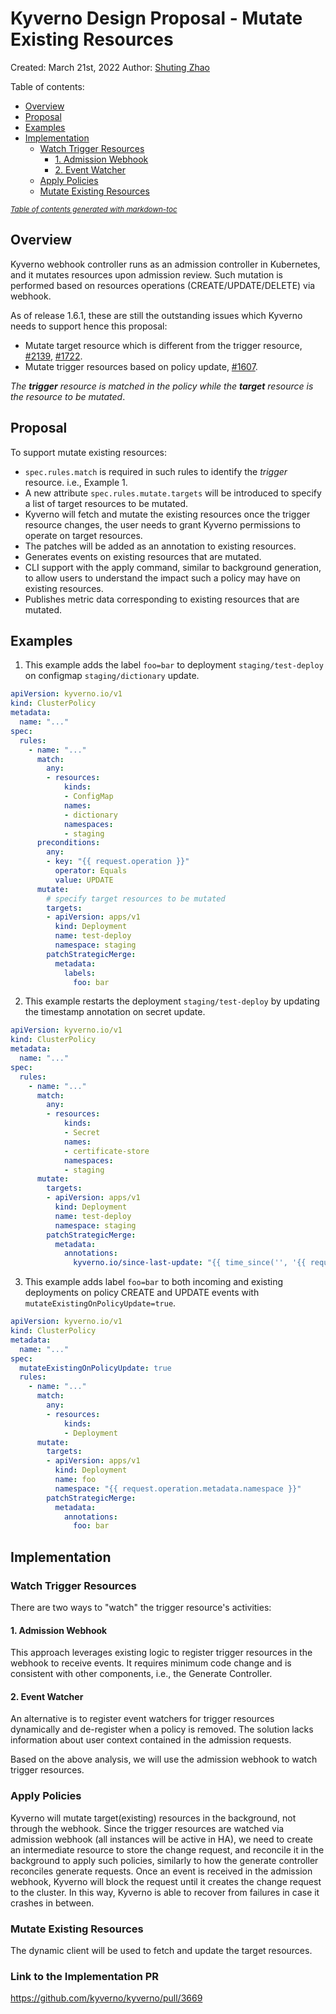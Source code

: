 # Kyverno Design Proposal - Mutate Existing Resources

Created: March 21st, 2022
Author: [Shuting Zhao](https://github.com/realshuting)


Table of contents:
  * [Overview](#overview)
  * [Proposal](#proposal)
  * [Examples](#examples)
  * [Implementation](#implementation)
    + [Watch Trigger Resources](#watch-trigger-resources)
      - [1. Admission Webhook](#1-admission-webhook)
      - [2. Event Watcher](#2-event-watcher)
    + [Apply Policies](#apply-policies)
    + [Mutate Existing Resources](#mutate-existing-resources)

<small><i><a href='http://ecotrust-canada.github.io/markdown-toc/'>Table of contents generated with markdown-toc</a></i></small>


## Overview

Kyverno webhook controller runs as an admission controller in Kubernetes, and it mutates resources upon admission review. Such mutation is performed based on resources operations (CREATE/UPDATE/DELETE) via webhook.

As of release 1.6.1, these are still the outstanding issues which Kyverno needs to support hence this proposal:

- Mutate target resource which is different from the trigger resource, [#2139](https://github.com/kyverno/kyverno/issues/2139), [#1722](https://github.com/kyverno/kyverno/issues/1722).
- Mutate trigger resources based on policy update, [#1607](https://github.com/kyverno/kyverno/issues/1607).

*The **trigger** resource is matched in the policy while the **target** resource is the resource to be mutated*.


## Proposal

To support mutate existing resources:

- `spec.rules.match` is required in such rules to identify the *trigger* resource. i.e., Example 1.
- A new attribute `spec.rules.mutate.targets` will be introduced to specify a list of target resources to be mutated.
- Kyverno will fetch and mutate the existing resources once the trigger resource changes, the user needs to grant Kyverno permissions to operate on target resources.
- The patches will be added as an annotation to existing resources.
- Generates events on existing resources that are mutated.
- CLI support with the apply command, similar to background generation, to allow users to understand the impact such a policy may have on existing resources.
- Publishes metric data corresponding to existing resources that are mutated.




## Examples

1. This example adds the label `foo=bar` to deployment `staging/test-deploy` on configmap `staging/dictionary` update.

```yaml
apiVersion: kyverno.io/v1
kind: ClusterPolicy
metadata:
  name: "..."
spec:
  rules:
    - name: "..."
      match:
        any:
        - resources:
            kinds:
            - ConfigMap
            names:
            - dictionary
            namespaces:
            - staging
      preconditions:
        any:
        - key: "{{ request.operation }}"
          operator: Equals
          value: UPDATE
      mutate:
        # specify target resources to be mutated
        targets:
        - apiVersion: apps/v1
          kind: Deployment
          name: test-deploy
          namespace: staging
        patchStrategicMerge:
          metadata:
            labels:
              foo: bar
```

2. This example restarts the deployment `staging/test-deploy` by updating the timestamp annotation on secret update.
```yaml
apiVersion: kyverno.io/v1
kind: ClusterPolicy
metadata:
  name: "..."
spec:
  rules:
    - name: "..."
      match:
        any:
        - resources:
            kinds:
            - Secret
            names:
            - certificate-store
            namespaces:
            - staging
      mutate:
        targets:
        - apiVersion: apps/v1
          kind: Deployment
          name: test-deploy
          namespace: staging
        patchStrategicMerge:
          metadata:
            annotations:
              kyverno.io/since-last-update: "{{ time_since('', '{{ request.object.metadata.creationTimestamp }}', '') }}"
```

3. This example adds label `foo=bar` to both incoming and existing deployments on policy CREATE and UPDATE events with `mutateExistingOnPolicyUpdate=true`.

```yaml
apiVersion: kyverno.io/v1
kind: ClusterPolicy
metadata:
  name: "..."
spec:
  mutateExistingOnPolicyUpdate: true
  rules:
    - name: "..."
      match:
        any: 
        - resources:
            kinds:
            - Deployment
      mutate:
        targets:
        - apiVersion: apps/v1
          kind: Deployment
          name: foo
          namespace: "{{ request.operation.metadata.namespace }}"
        patchStrategicMerge:
          metadata:
            annotations:
              foo: bar
```

## Implementation

### Watch Trigger Resources

There are two ways to "watch" the trigger resource's activities:

#### 1. Admission Webhook

This approach leverages existing logic to register trigger resources in the webhook to receive events. It requires minimum code change and is consistent with other components, i.e., the Generate Controller.

#### 2. Event Watcher

An alternative is to register event watchers for trigger resources dynamically and de-register when a policy is removed. The solution lacks information about user context contained in the admission requests.

Based on the above analysis, we will use the admission webhook to watch trigger resources.

### Apply Policies

Kyverno will mutate target(existing) resources in the background, not through the webhook. Since the trigger resources are watched via admission webhook (all instances will be active in HA), we need to create an intermediate resource to store the change request, and reconcile it in the background to apply such policies, similarly to how the generate controller reconciles generate requests. Once an event is received in the admission webhook, Kyverno will block the request until it creates the change request to the cluster. In this way, Kyverno is able to recover from failures in case it crashes in between.

### Mutate Existing Resources

The dynamic client will be used to fetch and update the target resources.

### Link to the Implementation PR
https://github.com/kyverno/kyverno/pull/3669